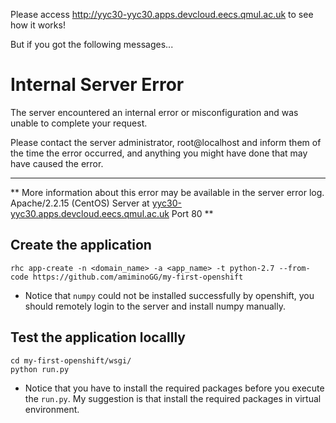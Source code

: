 Please access http://yyc30-yyc30.apps.devcloud.eecs.qmul.ac.uk to see how it works!

But if you got the following messages...

# Internal Server Error

The server encountered an internal error or misconfiguration and was unable to complete your request.

Please contact the server administrator, root@localhost and inform them of the time the error occurred, and anything you might have done that may have caused the error.

---
** More information about this error may be available in the server error log.
Apache/2.2.15 (CentOS) Server at [yyc30-yyc30.apps.devcloud.eecs.qmul.ac.uk](yyc30-yyc30.apps.devcloud.eecs.qmul.ac.uk) Port 80 **


## Create the application
```
rhc app-create -n <domain_name> -a <app_name> -t python-2.7 --from-code https://github.com/amiminoGG/my-first-openshift
```
* Notice that `numpy` could not be installed successfully by openshift, you should remotely login to the server and install numpy manually.

## Test the application locallly
```
cd my-first-openshift/wsgi/
python run.py
```
* Notice that you have to install the required packages before you execute the `run.py`. My suggestion is that install the required packages in virtual environment.
